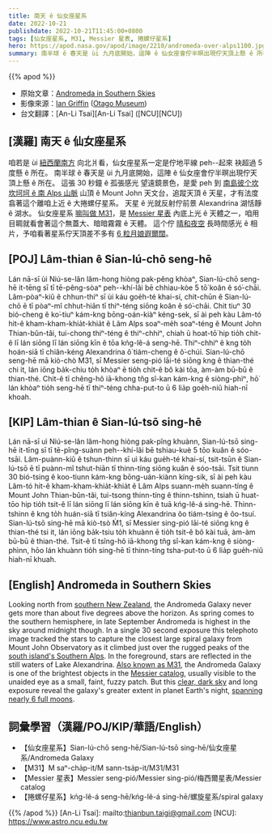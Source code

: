 ```yaml
---
title: 南天 ê 仙女座星系
date: 2022-10-21
publishdate: 2022-10-21T11:45:00+0800
tags: [仙女座星系, M31, Messier 星表, 捲螺仔星系]
hero: https://apod.nasa.gov/apod/image/2210/andromeda-over-alps1100.jpg
summary: 南半球 ê 春天是 ùi 九月底開始，這陣 ê 仙女座會佇半暝出現佇天頂上懸 ê 所在。
---
```


{{% apod %}}

- 原始文章：[Andromeda in Southern Skies](https://apod.nasa.gov/apod/ap221021.html)
- 影像來源：[Ian Griffin](https://www.instagram.com/portobellopictures/) ([Otago Museum](https://otagomuseum.nz/))
- 台文翻譯：[An-Li Tsai][An-Li Tsai] ([NCU][NCU])

## [漢羅] 南天 ê 仙女座星系
咱若是 ùi [紐西蘭南方][southern New Zealand] 向北爿看，仙女座星系一定是佇地平線 peh--起來 袂超過 5 度懸 ê 所在。
南半球 ê 春天是 ùi 九月底開始，這陣 ê 仙女座會佇半暝出現佇天頂上懸 ê 所在。
這張 30 秒鐘 ê 孤張感光 望遠鏡景色，是愛 peh 到 [南島彼个坎坎坷坷 ê 南 Alps 山脈][south island's Southern Alps] 山頂 ê Mount John 天文台，追蹤天頂 ê 天星，才有法度翕著這个離咱上近 ê 大捲螺仔星系。
天星 ê 光就反射佇前景 Alexandrina 湖恬靜 ê 湖水。
仙女座星系 [嘛叫做 M31][Also known as M31 t]，是 [Messier 星表][Messier catalog] 內底上光 ê 天體之一，咱用目睭就看會著這个無蓋大、暗暗霧霧 ê 天體。
這个佇 [晴和夜空][clear, dark sky] 長時間感光 ê 相片，予咱看著星系佇天頂差不多有 [6 粒月娘遐爾闊][spanning nearly 6 full moons]。


## [POJ] Lâm-thian ê Sian-lú-chō seng-hē
Lán nā-sī ùi Niú-se-lân lâm-hong hiòng pak-pêng khòaⁿ, Sian-lú-chō seng-hē it-tēng sī tī tē-pêng-sòaⁿ peh--khí-lâi bē chhiau-kòe 5 tō͘ koân ê só͘-chāi.
Lâm-pòaⁿ-kiû ê chhun-thiⁿ sī ùi káu goe̍h-té khai-sí, chit-chūn ê Sian-lú-chō ē tī pòaⁿ-mî chhut-hiān tī thiⁿ-téng siōng koân ê só͘-chāi.
Chit tiuⁿ 30 bió-cheng ê ko͘-tiuⁿ kám-kng bōng-oán-kiàⁿ kéng-sek, sī ài peh kàu Lâm-tó hit-ê kham-kham-khia̍t-khia̍t ê Lâm Alps soaⁿ-me̍h soaⁿ-téng ê Mount John Thian-bûn-tâi, tui-chong thiⁿ-téng ê thiⁿ-chhiⁿ, chiah ū hoat-tō͘ hip tio̍h chit-ê lī lán siōng lī lán siōng kīn ê tōa kńg-lê-á seng-hē.
Thiⁿ-chhiⁿ ê kng to̍h hoán-siā tī chiân-kéng Alexandrina ô͘ tiám-cheng ê ô͘-chúi.
Sian-lú-chō seng-hē mā kiò-chò M31, sī Messier seng-pió lāi-té siōng kng ê thian-thé chi it, lán iōng ba̍k-chiu to̍h khòaⁿ ē tio̍h chit-ê bô kài tōa, àm-àm bū-bū ê thian-thé.
Chit-ê tī chêng-hô iā-khong tn̂g sî-kan kám-kng ê siòng-phìⁿ, hō͘ lán khòaⁿ tio̍h seng-hē tī thiⁿ-téng chha-put-to ū 6 lia̍p goe̍h-niû hiah-nī khoah.


## [KIP] Lâm-thian ê Sian-lú-tsō sing-hē
Lán nā-sī uì Niú-se-lân lâm-hong hiòng pak-pîng khuànn, Sian-lú-tsō sing-hē it-tīng sī tī tē-pîng-suànn peh--khí-lâi bē tshiau-kuè 5 tōo kuân ê sóo-tsāi.
Lâm-puànn-kiû ê tshun-thinn sī uì káu gue̍h-té khai-sí, tsit-tsūn ê Sian-lú-tsō ē tī puànn-mî tshut-hiān tī thinn-tíng siōng kuân ê sóo-tsāi.
Tsit tiunn 30 bió-tsing ê koo-tiunn kám-kng bōng-uán-kiànn kíng-sik, sī ài peh kàu Lâm-tó hit-ê kham-kham-khia̍t-khia̍t ê Lâm Alps suann-me̍h suann-tíng ê Mount John Thian-bûn-tâi, tui-tsong thinn-tíng ê thinn-tshinn, tsiah ū huat-tōo hip tio̍h tsit-ê lī lán siōng lī lán siōng kīn ê tuā kńg-lê-á sing-hē.
Thinn-tshinn ê kng to̍h huán-siā tī tsiân-kíng Alexandrina ôo tiám-tsing ê ôo-tsuí.
Sian-lú-tsō sing-hē mā kiò-tsò M̀1, sī Messier sing-pió lāi-té siōng kng ê thian-thé tsi it, lán iōng ba̍k-tsiu to̍h khuànn ē tio̍h tsit-ê bô kài tuā, àm-àm bū-bū ê thian-thé.
Tsit-ê tī tsîng-hô iā-khong tn̂g sî-kan kám-kng ê siòng-phìnn, hōo lán khuànn tio̍h sing-hē tī thinn-tíng tsha-put-to ū 6 lia̍p gue̍h-niû hiah-nī khuah.

## [English] Andromeda in Southern Skies

Looking north from [southern New Zealand][southern New Zealand], the Andromeda Galaxy never gets more than about five degrees above the horizon.
As spring comes to the southern hemisphere, in late September Andromeda is highest in the sky around midnight though.
In a single 30 second exposure this telephoto image tracked the stars to capture the closest large spiral galaxy from Mount John Observatory as it climbed just over the rugged peaks of the [south island's Southern Alps][south island's Southern Alps].
In the foreground, stars are reflected in the still waters of Lake Alexandrina.
[Also known as M31][Also known as M31 e], the Andromeda Galaxy is one of the brightest objects in the [Messier catalog][Messier catalog], usually visible to the unaided eye as a small, faint, fuzzy patch.
But this [clear, dark sky][clear, dark sky] and long exposure reveal the galaxy's greater extent in planet Earth's night, [spanning nearly 6 full moons][spanning nearly 6 full moons].


## 詞彙學習（漢羅/POJ/KIP/華語/English）
- 【仙女座星系】Sian-lú-chō seng-hē/Sian-lú-tsō sing-hē/仙女座星系/Andromeda Galaxy
- 【M31】M saⁿ-cha̍p-it/M sann-tsa̍p-it/M31/M31
- 【Messier 星表】Messier seng-pió/Messier sing-pió/梅西爾星表/Messier catalog
- 【捲螺仔星系】kńg-lê-á seng-hē/kńg-lê-á sing-hē/螺旋星系/spiral galaxy



{{% /apod %}}
[An-Li Tsai]: mailto:thianbun.taigi@gmail.com
[NCU]: https://www.astro.ncu.edu.tw

[copyright]: https://apod.nasa.gov/apod/fap/lib/about_apod.html#srapply
[License]: https://creativecommons.org/licenses/by/2.0/


[southern New Zealand]:https://apod.nasa.gov/apod/ap140226.html
[south island's Southern Alps]:https://earthobservatory.nasa.gov/images/3101/new-zealand
[Also known as M31 e]:https://apod.nasa.gov/apod/ap220119.html
[Also known as M31 t]:https://apod.tw/daily/20220119/
[Messier catalog]:https://www.nasa.gov/content/goddard/hubble-s-messier-catalog
[clear, dark sky]:https://www.darkskyproject.co.nz/
[spanning nearly 6 full moons]:https://apod.nasa.gov/apod/ap200925.html


